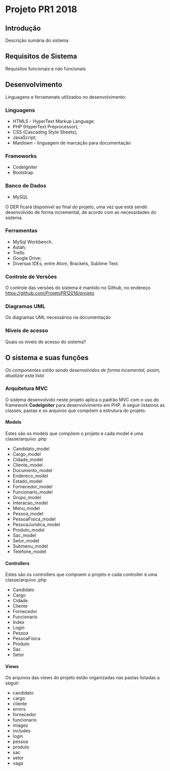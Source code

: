 # Projeto PR1 2018

## Introdução
Descrição sumária do sistema

## Requisitos de Sistema
Requisitos funcionais e não funcionais

## Desenvolvimento
Linguagens e ferramenats utilizados no desenvolvimento:

### Linguagens
- HTML5 - HyperText Markup Language;
- PHP (HyperText Preprocessor);
- CSS (Cascading Style Sheets);
- JavaScript;
- Mardown - linguagem de marcação para documentação

### Frameworks
- CodeIgniter
- Bootstrap

### Banco de Dados
- MySQL

O DER ficará disponível ao final do projeto, uma vez que está sendo desenvolvido de forma incremental, de acordo com as necessidades do sistema.

### Ferramentas
- MySql Workbench.
- Astah;
- Trello
- Google Drive;
- Diversas IDEs, entre Atom, Brackets, Sublime Text.

### Controle de Versões
O controle das versões do sistema é mantido no Github, no endereço https://github.com/ProjetoPR12018/projeto

### Diagramas UML
Os diagramas UML necessários na documentação

### Níveis de acesso
Quais os níveis de acesso do sistema?

## O sistema e suas funções
*Os componentes estão sendo desenvolvidos de forma incemental, assim, atualizar esta lista*

### Arquitetura MVC

O sistema desenvolvido neste projeto aplica o padrão MVC com o uso do framework **CodeIgniter** para desenvolvimento em PHP. A seguir listamos as classes, pastas e os arquivos que compõem a estrutura do projeto.

#### Models

Estes são os models que compõem o projeto e cada model é uma classe/arquivo .php

- Candidato_model
- Cargo_model
- Cidade_model
- Cliente_model
- Documento_model
- Endereco_model
- Estado_model
- Fornecedor_model
- Funcionario_model
- Grupo_model
- Interacao_model
- Menu_model
- Pessoa_model
- PessoaFisica_model
- PessoaJuridica_model
- Produto_model
- Sac_model
- Setor_model
- Submenu_model
- Telefone_model

#### Controllers
Estes são os controllers que compoem o projeto e cada controller é uma classe/arquivo .php

- Candidato
- Cargo
- Cidade
- Cliente
- Fornecedor
- Funcionario
- Index
- Login
- Pessoa
- PessoaFisica
- Produto
- Sac
- Setor

#### Views
Os arquivos das views do projeto estão organizadas nas pastas listadas a seguir:

- candidato
- cargo
- cliente
- errors
- fornecedor
- funcionario
- images
- includes
- login
- pessoa
- produto
- sac
- setor
- vaga
